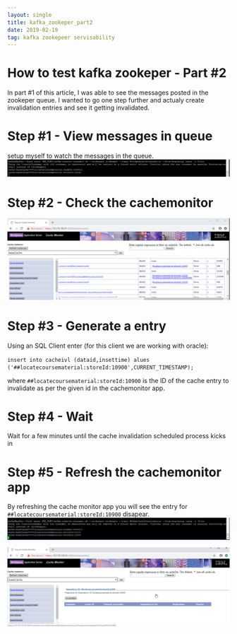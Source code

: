 ```yaml
---
layout: single
title: kafka_zookeper_part2
date: 2019-02-19
tag: kafka zookepeer servisability 
---
```


# How to test kafka zookeper - Part #2
In part #1 of this article, I was able to see the messages posted in the zookeper queue. I wanted to go one step further and actualy create invalidation entries and see it getting invalidated.

# Step #1 - View messages in queue
 setup myself to watch the messages in the queue.
![2_messages](../assets/images/posts/2019/2_messages.png)

# Step #2 - Check the cachemonitor
![cachemonitor_display_10900](../assets/images/posts/2019/cachemonitor_display_10900.png)

# Step #3 - Generate a entry
Using an SQL Client enter (for this client we are working with oracle):

`insert into cacheivl (dataid,insettime) alues ('##locatecoursematerial:storeId:10900',CURRENT_TIMESTAMP);`

where `##locatecoursematerial:storeId:10900` is the ID of the cache entry to invalidate as per the given id in the cachemonitor app.

# Step #4 - Wait
Wait for a few minutes until the cache invalidation scheduled process kicks in

# Step #5 - Refresh the cachemonitor app
By refreshing the cache monitor app you will see the entry for `##locatecoursematerial:storeId:10900` disapear.
![3_messages](../assets/images/posts/2019/3_messages.png)

![cachemonitor_invalid_10900](../assets/images/posts/2019/cachemonitor_invalid_10900.png)
